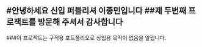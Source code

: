 #안녕하세요 신입 퍼블리셔 이종민입니다
##제 두번째 프로잭트를 방문해 주셔서 감사합니다 
----------------------------------------------------------
###이 프로젝트는 구직용 포트폴리오로 상업용 목적이 없음을 알립니다.
 